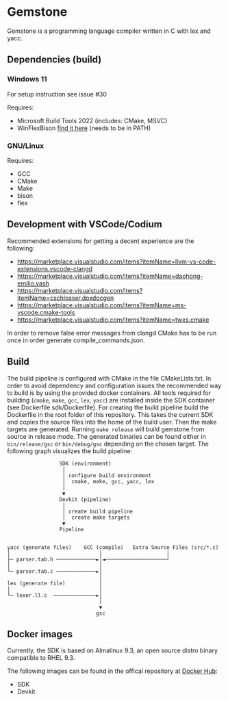 # Gemstone

Gemstone is a programming language compiler written in C with lex and yacc.

## Dependencies (build)

### Windows 11

For setup instruction see issue #30

Requires:
- Microsoft Build Tools 2022 (includes: CMake, MSVC)
- WinFlexBison [find it here](https://github.com/lexxmark/winflexbison) (needs to be in PATH)

### GNU/Linux

Requires:
- GCC
- CMake
- Make
- bison
- flex

## Development with VSCode/Codium

Recommended extensions for getting a decent experience are the following:
- https://marketplace.visualstudio.com/items?itemName=llvm-vs-code-extensions.vscode-clangd
- https://marketplace.visualstudio.com/items?itemName=daohong-emilio.yash
- https://marketplace.visualstudio.com/items?itemName=cschlosser.doxdocgen
- https://marketplace.visualstudio.com/items?itemName=ms-vscode.cmake-tools
- https://marketplace.visualstudio.com/items?itemName=twxs.cmake

In order to remove false error messages from clangd CMake has to be run once in order generate compile_commands.json.

## Build
The build pipeline is configured with CMake in the file CMakeLists.txt.
In order to avoid dependency and configuration issues the recommended way to build is by using the provided docker containers.
All tools required for building (`cmake`, `make`, `gcc`, `lex`, `yacc`) are installed inside the SDK container (see Dockerfile sdk/Dockerfile).
For creating the build pipeline build the Dockerfile in the root folder of this repository. This takes the current SDK and copies the source files into the home of the build user.
Then the make targets are generated. Running `make release` will build gemstone from source in release mode.
The generated binaries can be found either in `bin/release/gsc` or `bin/debug/gsc` depending on the chosen target.
The following graph visualizes the build pipeline:
```
                 SDK (environment)
                  │
                  │ configure build environment
                  │  cmake, make, gcc, yacc, lex
                  │
                  ▼
                 Devkit (pipeline)
                  │
                  │ create build pipeline
                  │  create make targets
                  ▼
                 Pipeline
     

yacc (generate files)    GCC (compile)   Extra Source Files (src/*.c)
│                             │                     │
├─ parser.tab.h ─────────────►│◄────────────────────┘
│                             │
└─ parser.tab.c ─────────────►│
                              │
lex (generate file)           │
│                             │
└─ lexer.ll.c  ──────────────►│
                              │
                              ▼
                             gsc
```

## Docker images
Currently, the SDK is based on Almalinux 9.3, an open source distro binary compatible to RHEL 9.3.

The following images can be found in the offical repository at [Docker Hub](https://hub.docker.com/r/servostar/gemstone):
- SDK
- Devkit
